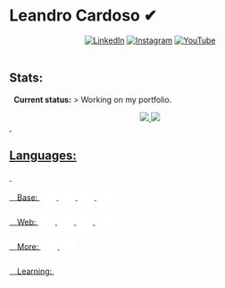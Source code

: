 # Leandro Cardoso ✔
<div align="center">
  <a href="https://www.linkedin.com/in/leandro-cardoso-992529266">
  <img alt="LinkedIn" height="30" width="100" src="https://img.shields.io/badge/LinkedIn-0077B5?style=for-the-badge&logo=linkedin&logoColor=white"/></a>
  <a href="https://www.instagram.com/leandrocardosodev">
  <img alt="Instagram" height="30" width="100" src="https://img.shields.io/badge/Instagram-E4405F?style=for-the-badge&logo=instagram&logoColor=white"/></a>
  <a href="https://www.youtube.com/channel/UCtbBdlytJ5b8KUogQo7rfXw">
  <img alt="YouTube" height="30" width="100" src="https://img.shields.io/badge/YouTube-FF0000?style=for-the-badge&logo=youtube&logoColor=white"/></a>
</div>
&nbsp;

## Stats:
&nbsp;
**Current status:** > Working on my portfolio.
<div align="center">
  <a href = "https://github.com/Leandro-Cardoso">
  <img height="180em" src="https://github-readme-stats.vercel.app/api?username=Leandro-Cardoso&show_icons=true&theme=dark&include_all_commits=true&count_private=true"/>
  <img height="180em" src="https://github-readme-stats.vercel.app/api/top-langs/?username=Leandro-Cardoso&layout=compact&langs_count=7&theme=dark"/>
</div>
&nbsp;

## Languages:
&nbsp;
<div style="display: inline_block">
  <p>&emsp;Base: 
    <img src="./svg/python.svg" style="vertical-align: middle" width="30"/>
    <img src="./svg/django.svg" style="vertical-align: middle" width="30"/>
    <img src="./svg/flask.svg" style="vertical-align: middle" width="30"/>
    <img src="./svg/csharp.svg" style="vertical-align: middle" width="30"/>
  </p>
  <p>&emsp;Web:
    <img src="./svg/javascript.svg" style="vertical-align: middle" width="30"/>
    <img src="./svg/react.svg" style="vertical-align: middle" width="30"/>
    <img src="./svg/html.svg" style="vertical-align: middle" width="30"/>
    <img src="./svg/css.svg" style="vertical-align: middle" width="30"/>
  </p>
  <p>&emsp;More: 
    <img src="./svg/git.svg" style="vertical-align: middle" width="30"/>
    <img src="./svg/sql.svg" style="vertical-align: middle" width="30"/>
  </p>
  <p>
    &emsp;Learning:
    <img src="./svg/docker.svg" style="vertical-align: middle" width="30"/>
  </p>
</div>
